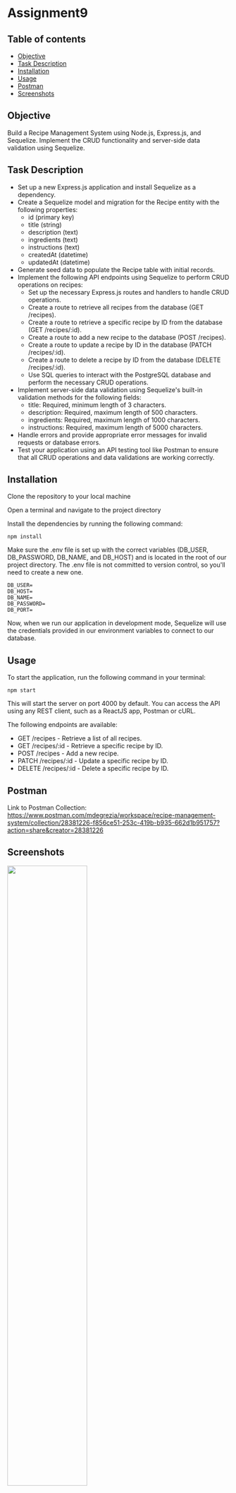 # Assignment9

## Table of contents  
* [Objective](#Objective)
* [Task Description](#Task-description)
* [Installation](#Installation)
* [Usage](#Usage)
* [Postman](#Postman)
* [Screenshots](#Screenshots)

## Objective

Build a Recipe Management System using Node.js, Express.js, and Sequelize. Implement the CRUD functionality and server-side data validation using Sequelize.

## Task Description

* Set up a new Express.js application and install Sequelize as a dependency.
* Create a Sequelize model and migration for the Recipe entity with the following properties:
  * id (primary key)
  * title (string)
  * description (text)
  * ingredients (text)
  * instructions (text)
  * createdAt (datetime)
  * updatedAt (datetime)
* Generate seed data to populate the Recipe table with initial records.
* Implement the following API endpoints using Sequelize to perform CRUD operations on recipes:
  * Set up the necessary Express.js routes and handlers to handle CRUD operations.
  * Create a route to retrieve all recipes from the database (GET /recipes).
  * Create a route to retrieve a specific recipe by ID from the database (GET /recipes/:id).
  * Create a route to add a new recipe to the database (POST /recipes).
  * Create a route to update a recipe by ID in the database (PATCH /recipes/:id).
  * Create a route to delete a recipe by ID from the database (DELETE /recipes/:id).
  * Use SQL queries to interact with the PostgreSQL database and perform the necessary CRUD operations.
* Implement server-side data validation using Sequelize's built-in validation methods for the following fields:
  * title: Required, minimum length of 3 characters.
  * description: Required, maximum length of 500 characters.
  * ingredients: Required, maximum length of 1000 characters.
  * instructions: Required, maximum length of 5000 characters.
* Handle errors and provide appropriate error messages for invalid requests or database errors.
* Test your application using an API testing tool like Postman  to ensure that all CRUD operations and data validations are working correctly.

## Installation

Clone the repository to your local machine

Open a terminal and navigate to the project directory

Install the dependencies by running the following command:

```
npm install
```
Make sure the .env file is set up with the correct variables (DB_USER, DB_PASSWORD, DB_NAME, and DB_HOST) and is located in the root of our project directory. The .env file is not committed to version control, so you'll need to create a new one.
```
DB_USER=
DB_HOST=
DB_NAME=
DB_PASSWORD=
DB_PORT=
```
Now, when we run our application in development mode, Sequelize will use the credentials provided in our environment variables to connect to our database.

## Usage

To start the application, run the following command in your terminal:

```
npm start
```

This will start the server on port 4000 by default. You can access the API using any REST client, such as a ReactJS app, Postman or cURL.

The following endpoints are available:

- GET /recipes - Retrieve a list of all recipes.
- GET /recipes/:id - Retrieve a specific recipe by ID.
- POST /recipes - Add a new recipe.
- PATCH /recipes/:id - Update a specific recipe by ID. 
- DELETE /recipes/:id - Delete a specific recipe by ID.

## Postman
Link to Postman Collection: https://www.postman.com/mdegrezia/workspace/recipe-management-system/collection/28381226-f856ce51-253c-419b-b935-662d1b951757?action=share&creator=28381226

## Screenshots

<img src="https://github.com/madisondegrezia/Assignment9/assets/89614960/ff77bf65-7466-4d67-b6a2-e0f61e644992" width=60% height=60%>

The above image shows the GET request to retrieve all recipes in the database.

<img src="https://github.com/madisondegrezia/Assignment9/assets/89614960/cd7a7de6-c1d8-41fb-abff-0c0c1210d792" width=60% height=60%>

The above image shows the GET request to retrieve a specific recipe by id in the database.

<img src="https://github.com/madisondegrezia/Assignment9/assets/89614960/882170d1-c537-4da6-93fd-38495dfb1c5f" width=60% height=60%>

The above image shows the POST request to add a new recipe to the database.

<img src="https://github.com/madisondegrezia/Assignment9/assets/89614960/0239aa76-267a-4477-963b-347495034783" width=60% height=60%>

The above image shows the PATCH request to update a recipe by ID in the database.

<img src="https://github.com/madisondegrezia/Assignment9/assets/89614960/c8bdb80a-68d4-446d-af07-e431f81bdb9f" width=60% height=60%>

The above image shows the DELETE request to delete a recipe by ID from the database.







